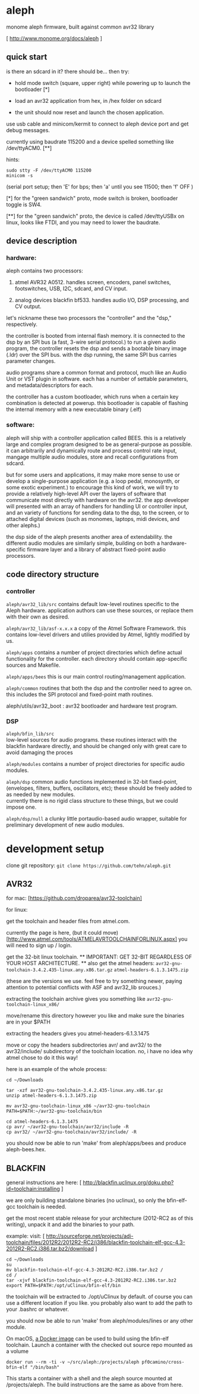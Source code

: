 # aleph
monome aleph firmware, built against common avr32 library


[ http://www.monome.org/docs/aleph ]

## quick start

is there an sdcard in it? there should be... then try:

- hold mode switch (square, upper right) while powering up to launch the bootloader [*]

- load an avr32 application from hex, in /hex folder on sdcard

- the unit should now reset and launch the chosen application. 

use usb cable and minicom/kermit to connect to aleph device port and get debug messages. 

currently using baudrate 115200 and a device spelled something like /dev/ttyACM0. [**] 

hints: 
```
sudo stty -F /dev/ttyACM0 115200
minicom -s
```
(serial port setup; then 'E' for bps; then 'a' until you see 11500; then 'f' OFF )


[*] for the "green sandwich" proto, mode switch is broken, bootloader toggle is SW4.

[**] for the "green sandwich" proto, the device is called /dev/ttyUSBx on linux, looks like FTDI,
and you may need to lower the baudrate.


## device description

### hardware:

aleph contains two processors:

1.	atmel AVR32 A0512.
	handles screen, encoders, panel switches, footswitches, USB, I2C, sdcard, and CV input.

2.	analog devices blackfin bf533.
	handles audio I/O, DSP processing, and CV output.

let's nickname these two processors the "controller" and the "dsp," respectively.

the controller is booted from internal flash memory.
it is connected to the dsp by an SPI bus (a fast, 3-wire serial protocol.)
to run a given audio program, the controller resets the dsp and sends a bootable binary image (.ldr) over the SPI bus.
with the dsp running, the same SPI bus carries parameter changes.

audio programs share a common format and protocol, much like an Audio Unit or VST plugin in software. 
each has a number of settable parameters, and metadata/descriptors for each.

the controller has a custom bootloader, which runs when a certain key combination is detected at powerup.
this bootloader is capable of flashing the internal memory with a new executable binary (.elf)


### software:

aleph will ship with a controller application called BEES. 
this is a relatively large and complex program designed to be as general-purpose as possible. 
it can arbitrarily and dynamically route and process control rate input, mangage multiple audio modules, 
store and recall configurations from sdcard.

but for some users and applications, it may make more sense to use or develop a single-purpose application 
(e.g. a loop pedal, monosynth, or some exotic experiment.) 
to encourage this kind of work, we will try to provide a relatively high-level API 
over the layers of software that communicate most directly with hardware on the avr32.
the app developer will presented with an array of handlers for handling UI or controller input, 
and an variety of functions for sending data to the dsp, to the screen, or to attached digital devices
(such as monomes, laptops, midi devices, and other alephs.)

the dsp side of the aleph presents another area of extendability. 
the different audio modules are similarly simple, 
building on both a hardware-specific firmware layer and a library of abstract fixed-point audio processors.


## code directory structure

### controller

`aleph/avr32_lib/src`
	contains default low-level routines specific to the Aleph hardware.
	application authors can use these sources, or replace them with their own as desired.

`aleph/avr32_lib/asf-x.x.x`
	a copy of the Atmel Software Framework.	
	this contains low-level drivers and utilies provided by Atmel, lightly modified by us.

`aleph/apps` 
	contains a number of project directories which define actual functionality for the controller.
	each directory should contain app-specific sources and Makefile.

`aleph/apps/bees`
	this is our main control routing/management application.

`aleph/common`
	routines that both the dsp and the controller need to agree on.
	this includes the SPI protocol and fixed-point math routines.

aleph/utils/avr32_boot  : 
	avr32 bootloader and hardware test program.

### DSP

`aleph/bfin_lib/src`	
	low-level sources for audio programs.
	these routines interact with the blackfin hardware directly, 
	and should be changed only with great care to avoid damaging the proces

`aleph/modules`
	contains a number of project directories for specific audio modules.
	
`aleph/dsp`
	common audio functions implemented in 32-bit fixed-point,
	(envelopes, filters, buffers, oscillators, etc);
	these should be freely added to as needed by new modules.	
	currently there is no rigid class structure to these things, but we could impose one.

`aleph/dsp/null`
	a clunky little portaudio-based audio wrapper, 
	suitable for preliminary development of new audio modules.



# development setup

clone git repository: 
`git clone https://github.com/tehn/aleph.git`



## AVR32

for mac:
[https://github.com/droparea/avr32-toolchain]

for linux:

get the toolchain and header files from atmel.com.

currently the page is here, (but it could move)
[http://www.atmel.com/tools/ATMELAVRTOOLCHAINFORLINUX.aspx]
you will need to sign up / login.

get the 32-bit linux toolchain. ** IMPORTANT: GET 32-BIT REGARDLESS OF YOUR HOST ARCHITECTURE. **  also get the atmel headers:
`avr32-gnu-toolchain-3.4.2.435-linux.any.x86.tar.gz`
`atmel-headers-6.1.3.1475.zip`

(these are the versions we use. feel free to try something newer, paying attention to potential conflicts with ASF and avr32_lib srouces.)

extracting the toolchain archive gives you something like 
`avr32-gnu-toolchain-linux_x86/`

move/rename this directory however you like and make sure the binaries are in your $PATH

extracting the headers gives you
atmel-headers-6.1.3.1475

move or copy the headers subdirectories avr/ and avr32/ to the avr32/include/ subdirectory of the toolchain location.
no, i have no idea why atmel chose to do it this way!

here is an example of the whole process:


```
cd ~/Downloads

tar -xzf avr32-gnu-toolchain-3.4.2.435-linux.any.x86.tar.gz
unzip atmel-headers-6.1.3.1475.zip

mv avr32-gnu-toolchain-linux_x86 ~/avr32-gnu-toolchain
PATH=$PATH:~/avr32-gnu-toolchain/bin

cd atmel-headers-6.1.3.1475
cp avr/ ~/avr32-gnu-toolchain/avr32/include -R
cp avr32/ ~/avr32-gnu-toolchain/avr32/include/ -R
```

you should now be able to run 'make' from aleph/apps/bees and produce aleph-bees.hex.

## BLACKFIN

general instructions are here:
[ http://blackfin.uclinux.org/doku.php?id=toolchain:installing ]

we are only building standalone binaries (no uclinux), so only the bfin-elf-gcc toolchain is needed. 

get the most recent stable release for your architecture (2012-RC2 as of this writing), unpack it and add the binaries to your path. 

example: 
visit: [ http://sourceforge.net/projects/adi-toolchain/files/2012R2/2012R2-RC2/i386/blackfin-toolchain-elf-gcc-4.3-2012R2-RC2.i386.tar.bz2/download ]

```
cd ~/Downloads
su
mv blackfin-toolchain-elf-gcc-4.3-2012R2-RC2.i386.tar.bz2 /
cd /
tar -xjvf blackfin-toolchain-elf-gcc-4.3-2012R2-RC2.i386.tar.bz2
export PATH=$PATH:/opt/uClinux/bfin-elf/bin
```

the toolchain will be extracted to ./opt/uClinux by default.
of course you can use a different location if you like.
you probably also want to add the path to your .bashrc or whatever.

you should now be able to run 'make' from aleph/modules/lines or any other module.

On macOS, [a Docker image](https://hub.docker.com/r/pf0camino/cross-bfin-elf/) can be used to build using the bfin-elf toolchain. Launch a container with the checked out source repo mounted as a volume

`docker run --rm -ti -v ~/src/aleph:/projects/aleph pf0camino/cross-bfin-elf "/bin/bash"`

This starts a container with a shell and the aleph source mounted at /projects/aleph. The build instructions are the same as above from here.